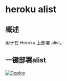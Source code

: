# heroku alist
## 概述
用于在 Heroku 上部署 alist。


## 一键部署alist
[![Deploy](https://www.herokucdn.com/deploy/button.png)](https://dashboard.heroku.com/new?template=https://github.com/sztuxp/alist-heroku.git)
